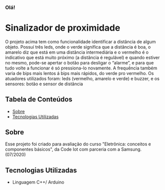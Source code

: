 ### Olá!

# Sinalizador de proximidade

O projeto acima tem como funcionalidade identificar a distância de algum objeto. Possuí três
leds, onde o verde significa que a distância é boa, o amarelo diz que está em uma distância
intermediária e o vermelho é o indicativo que está muito próximo (a distância é regulável) e
quando estiver no mesmo, pode-se apertar o botão para desligar o “alarme”, e para que tudo
volte a funcionar é só pressiona-lo novamente. A frequência também varia de bips mais lentos
á bips mais rápidos, do verde pro vermelho.
Os atuadores utilizados foram: leds (vermelho, amarelo e verde) e buzzer, e os sensores: botão
e sensor de distância

## Tabela de Conteúdos

- [Sobre](#sobre)
- [Tecnologias Utilizadas](#tecnologias-utilizadas)


## Sobre

Esse projeto foi criado para avaliação do curso "Eletrônica: conceitos e componentes básicos", da Code Iot com parceria com a Samsung. (07/2020)

## Tecnologias Utilizadas

- Linguagem C++/ Arduino
  
